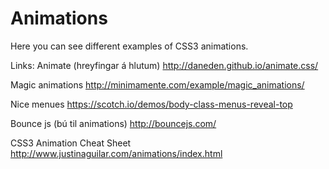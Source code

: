 
# Animations

Here you can see different examples of CSS3 animations.

Links: 
Animate (hreyfingar á hlutum)
http://daneden.github.io/animate.css/

Magic animations 
http://minimamente.com/example/magic_animations/

Nice menues
https://scotch.io/demos/body-class-menus-reveal-top

Bounce js (bú til animations)
http://bouncejs.com/

CSS3 Animation Cheat Sheet
http://www.justinaguilar.com/animations/index.html
